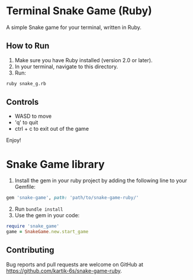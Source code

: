 # Terminal Snake Game (Ruby)

A simple Snake game for your terminal, written in Ruby.

## How to Run

1. Make sure you have Ruby installed (version 2.0 or later).
2. In your terminal, navigate to this directory.
3. Run:

```sh
ruby snake_g.rb
```

## Controls
- WASD to move
- 'q' to quit
- ctrl + c to exit out of the game

Enjoy!


# Snake Game library

1. Install the gem in your ruby project by adding the following line to your Gemfile:
```ruby
gem 'snake-game', path: 'path/to/snake-game-ruby/'
```
2. Run `bundle install`
3. Use the gem in your code:
```ruby
require 'snake_game'
game = SnakeGame.new.start_game
```

## Contributing

Bug reports and pull requests are welcome on GitHub at https://github.com/kartik-6s/snake-game-ruby.

